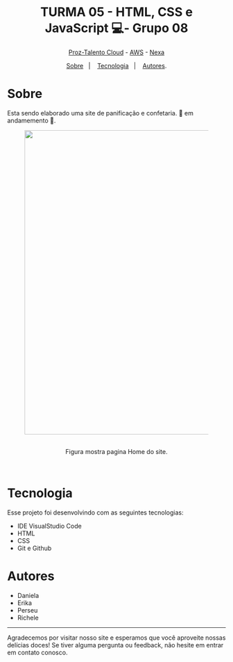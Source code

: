 <h1 align="center"> TURMA 05 -  HTML, CSS e JavaScript 💻- Grupo 08 </h1>

<p align="center"> <a href="https://prozeducacao.com.br/" target="_blank">Proz-Talento Cloud</a> - <a href="https://aws.amazon.com/pt/" target="_blank">AWS</a> - <a href="https://www.nexaresources.com/" target="_blank">Nexa</a> </p>

<p align="center">
<a href="#sobre">Sobre</a>&nbsp;&nbsp;&nbsp|&nbsp;&nbsp;&nbsp;
<a href="#tecnologia">Tecnologia</a>&nbsp;&nbsp;&nbsp|&nbsp;&nbsp;&nbsp;
<a href="#autores">Autores</a>.</p>

# Sobre

Esta sendo elaborado uma site de panificação e confetaria. 🚧 em andamemento 🚧. 



<p align="center">
  <figure>
<img src="https://github.com/Daniela2319/Proz-TalentoCloud-AWS-Nexa-Grupo08/assets/106537496/384eb2c1-bf60-41c3-88ac-8284eb99fb4e" height="700" width="700">
  </figure>
  <br>
   <figcaption align="center">Figura mostra pagina Home do site.</figcaption>
</p>

<br>

# Tecnologia

Esse projeto foi desenvolvindo com as seguintes tecnologias:

- IDE VisualStudio Code
- HTML
- CSS
- Git e Github

# Autores
- Daniela
- Erika
- Perseu
- Richele

---

Agradecemos por visitar nosso site e esperamos que você aproveite nossas delícias doces! Se tiver alguma pergunta ou feedback, não hesite em entrar em contato conosco.

